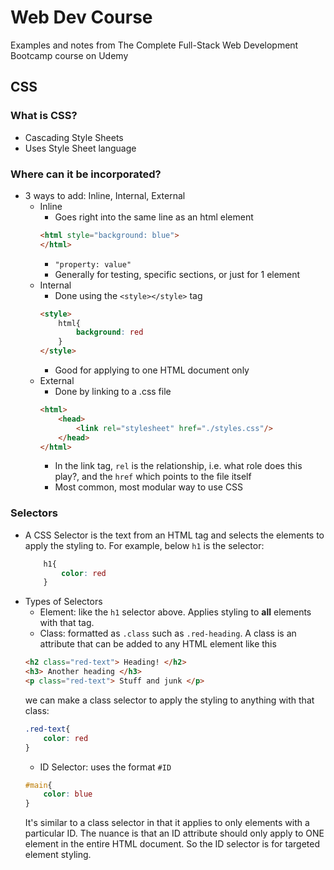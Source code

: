 # Web Dev Course
Examples and notes from The Complete Full-Stack Web Development Bootcamp course on Udemy

## CSS
### What is CSS?
- Cascading Style Sheets
- Uses Style Sheet language

### Where can it be incorporated?
- 3 ways to add: Inline, Internal, External
    - Inline
        - Goes right into the same line as an html element
        ```html
        <html style="background: blue">
        </html>
        ```
        - `"property: value"`
        - Generally for testing, specific sections, or just for 1 element
    - Internal
        - Done using the `<style></style>` tag
        ```html
        <style>
            html{
                background: red
            }
        </style>
        ```
        - Good for applying to one HTML document only
    - External
        - Done by linking to a .css file
        ```html
        <html>
            <head>
                <link rel="stylesheet" href="./styles.css"/>
            </head>
        </html>
        ```
        - In the link tag, `rel` is the relationship, i.e. what role does this play?, and the `href` which points to the file itself
        - Most common, most modular way to use CSS
### Selectors
- A CSS Selector is the text from an HTML tag and selects the elements to apply the styling to.  For example, below `h1` is the selector:
    ```css
        h1{
            color: red
        }
    ```
- Types of Selectors
    - Element: like the `h1` selector above.  Applies styling to **all** elements with that tag.
    - Class: formatted as `.class` such as `.red-heading`.  A class is an attribute that can be added to any HTML element like this 
    ```html
    <h2 class="red-text"> Heading! </h2>
    <h3> Another heading </h3>
    <p class="red-text"> Stuff and junk </p>
    ```
    we can make a class selector to apply the styling to anything with that class:
    ```css
    .red-text{
        color: red
    }
    ```
    - ID Selector: uses the format `#ID`
    ```css
    #main{
        color: blue
    }
    ```
    It's similar to a class selector in that it applies to only elements with a particular ID.  The nuance is that an ID attribute should only apply to ONE element in the entire HTML document.  So the ID selector is for targeted element styling.